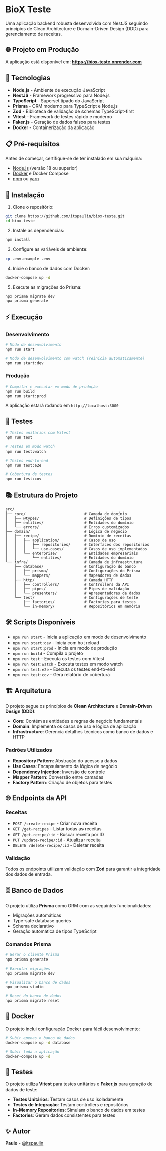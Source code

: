 # BioX Teste

Uma aplicação backend robusta desenvolvida com NestJS seguindo princípios de Clean Architecture e Domain-Driven Design (DDD) para gerenciamento de receitas.

## 🌐 Projeto em Produção

A aplicação está disponível em: **https://biox-teste.onrender.com**

## 🚀 Tecnologias

- **Node.js** - Ambiente de execução JavaScript
- **NestJS** - Framework progressivo para Node.js
- **TypeScript** - Superset tipado do JavaScript
- **Prisma** - ORM moderno para TypeScript e Node.js
- **Zod** - Biblioteca de validação de schemas TypeScript-first
- **Vitest** - Framework de testes rápido e moderno
- **Faker.js** - Geração de dados falsos para testes
- **Docker** - Containerização da aplicação

## 📋 Pré-requisitos

Antes de começar, certifique-se de ter instalado em sua máquina:

- [Node.js](https://nodejs.org/) (versão 18 ou superior)
- [Docker](https://www.docker.com/) e Docker Compose
- [npm](https://www.npmjs.com/) ou [yarn](https://yarnpkg.com/)

## 🔧 Instalação

1. Clone o repositório:

```bash
git clone https://github.com/itspaulin/biox-teste.git
cd biox-teste
```

2. Instale as dependências:

```bash
npm install
```

3. Configure as variáveis de ambiente:

```bash
cp .env.example .env
```

4. Inicie o banco de dados com Docker:

```bash
docker-compose up -d
```

5. Execute as migrações do Prisma:

```bash
npx prisma migrate dev
npx prisma generate
```

## ⚡ Execução

### Desenvolvimento

```bash
# Modo de desenvolvimento
npm run start

# Modo de desenvolvimento com watch (reinicia automaticamente)
npm run start:dev
```

### Produção

```bash
# Compilar e executar em modo de produção
npm run build
npm run start:prod
```

A aplicação estará rodando em `http://localhost:3000`

## 🧪 Testes

```bash
# Testes unitários com Vitest
npm run test

# Testes em modo watch
npm run test:watch

# Testes end-to-end
npm run test:e2e

# Cobertura de testes
npm run test:cov
```

## 📚 Estrutura do Projeto

```
src/
├── core/                          # Camada de domínio
│   ├── @types/                    # Definições de tipos
│   ├── entities/                  # Entidades do domínio
│   └── errors/                    # Erros customizados
├── domain/                        # Lógica de negócio
│   ├── recipe/                    # Domínio de receitas
│   │   ├── application/           # Casos de uso
│   │   │   ├── repositories/      # Interfaces dos repositórios
│   │   │   └── use-cases/         # Casos de uso implementados
│   │   └── enterprise/            # Entidades empresariais
│   │       └── entities/          # Entidades do domínio
└── infra/                         # Camada de infraestrutura
    ├── database/                  # Configuração do banco
    │   ├── prisma/                # Configurações do Prisma
    │   └── mappers/               # Mapeadores de dados
    ├── http/                      # Camada HTTP
    │   ├── controllers/           # Controllers da API
    │   ├── pipes/                 # Pipes de validação
    │   └── presenters/            # Apresentadores de dados
    └── test/                      # Configurações de teste
        ├── factories/             # Factories para testes
        └── in-memory/             # Repositórios em memória
```

## 🛠️ Scripts Disponíveis

- `npm run start` - Inicia a aplicação em modo de desenvolvimento
- `npm run start:dev` - Inicia com hot reload
- `npm run start:prod` - Inicia em modo de produção
- `npm run build` - Compila o projeto
- `npm run test` - Executa os testes com Vitest
- `npm run test:watch` - Executa testes em modo watch
- `npm run test:e2e` - Executa os testes end-to-end
- `npm run test:cov` - Gera relatório de cobertura

## 🏗️ Arquitetura

O projeto segue os princípios de **Clean Architecture** e **Domain-Driven Design (DDD)**:

- **Core**: Contém as entidades e regras de negócio fundamentais
- **Domain**: Implementa os casos de uso e lógica de aplicação
- **Infrastructure**: Gerencia detalhes técnicos como banco de dados e HTTP

### Padrões Utilizados

- **Repository Pattern**: Abstração do acesso a dados
- **Use Cases**: Encapsulamento da lógica de negócio
- **Dependency Injection**: Inversão de controle
- **Mapper Pattern**: Conversão entre camadas
- **Factory Pattern**: Criação de objetos para testes

## 🌐 Endpoints da API

### Receitas

- `POST /create-recipe` - Criar nova receita
- `GET /get-recipes` - Listar todas as receitas
- `GET /get-recipe/:id` - Buscar receita por ID
- `PUT /update-recipe/:id` - Atualizar receita
- `DELETE /delete-recipe/:id` - Deletar receita

### Validação

Todos os endpoints utilizam validação com **Zod** para garantir a integridade dos dados de entrada.

## 🗄️ Banco de Dados

O projeto utiliza **Prisma** como ORM com as seguintes funcionalidades:

- Migrações automáticas
- Type-safe database queries
- Schema declarativo
- Geração automática de tipos TypeScript

### Comandos Prisma

```bash
# Gerar o cliente Prisma
npx prisma generate

# Executar migrações
npx prisma migrate dev

# Visualizar o banco de dados
npx prisma studio

# Reset do banco de dados
npx prisma migrate reset
```

## 🐳 Docker

O projeto inclui configuração Docker para fácil desenvolvimento:

```bash
# Subir apenas o banco de dados
docker-compose up -d database

# Subir toda a aplicação
docker-compose up -d
```

## 🧪 Testes

O projeto utiliza **Vitest** para testes unitários e **Faker.js** para geração de dados de teste:

- **Testes Unitários**: Testam casos de uso isoladamente
- **Testes de Integração**: Testam controllers e repositórios
- **In-Memory Repositories**: Simulam o banco de dados em testes
- **Factories**: Geram dados consistentes para testes

## ✨ Autor

**Paulo** - [@itspaulin](https://github.com/itspaulin)
